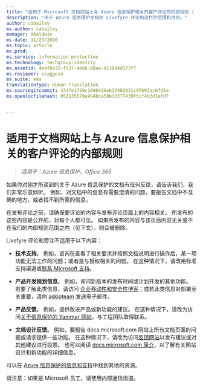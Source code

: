 ```yaml
---
title: "适用于 Microsoft 文档网站上与 Azure 信息保护相关的客户评论的内部规则 | Azure 信息保护"
description: "用于 Azure 信息保护文档的 Livefyre 评论和边栏的范围和目的。"
author: cabailey
ms.author: cabailey
manager: mbaldwin
ms.date: 11/23/2016
ms.topic: article
ms.prod: 
ms.service: information-protection
ms.technology: techgroup-identity
ms.assetid: 4eafbe72-f537-4e66-80ae-d11894d373f7
ms.reviewer: esaggese
ms.suite: ems
translationtype: Human Translation
ms.sourcegitcommit: 4347e1759c1690436eb37482831c97b93ac8fd5a
ms.openlocfilehash: 958135678a9b48ca59b3d377439f5cf4b3d1efd7


---
```


# <a name="house-rules-for-customer-comments-on-the-documentation-site-for-azure-information-protection"></a>适用于文档网站上与 Azure 信息保护相关的客户评论的内部规则

>*适用于：Azure 信息保护、Office 365*

如果你对刚才所读到的关于 Azure 信息保护的文档有任何反馈，请告诉我们，我们非常乐意倾听。 例如，对文档中的信息有需要澄清的问题，要报告文档中不准确的地方，或者找不到所需的信息。 

在发布评论之前，请确保要评论的内容与发布评论页面上的内容相关。 所发布的这些内容是公开的，对每个人都可见。 如果所发布的内容与该页面内容无关或不在我们的内部规则范围之内（见下文），则会被删除。
 
Livefyre 评论和旁注不适用于以下内容：
 
- **技术支持**。 例如，咨询在查看了相关要求并按照文档说明进行操作后，某一项功能无法工作的问题；或者是与授权相关的问题。 在这种情况下，请改用标准支持渠道或[联系 Microsoft 支持](./get-started/information-support.md#to-contact-microsoft-support)。

- **产品开发规划信息**。 例如，询问新版本的发布时间或计划开发的其他功能。 若要了解此类信息，请访问 [企业移动性和安全性博客](https://blogs.technet.microsoft.com/enterprisemobility/?product=azure-information-protection,azure-rights-management-services)；或若此类信息对部署至关重要，请向 [askipteam](mailto:%20askipteam@microsoft.com) 发送电子邮件。

- **产品反馈**。 例如，提供改进产品或新功能的建议。 在这种情况下，请改为访问[关于信息保护的 Yammer 网站](https://www.yammer.com/AskIPTeam)，与工程团队取得联系。

- **文档设计反馈**。 例如，要报告 docs.microsoft.com 网站上所有文档页面的问题或请求提供一些功能。 在这种情况下，请改为访问[反馈网站](https://msdocs.uservoice.com/forums/364242-general-site-feedback)以发布建议或对其他建议进行投票。 也可以阅读 [docs.microsoft.com 简介](/teamblog/introducing-docs-microsoft-com/)，以了解有关网站设计和新功能的详细信息。

可以在 [Azure 信息保护的信息和支持](./get-started/information-support.md)中找到其他的资源。 

请注意：如果是 Microsoft 员工，请使用内部通信信道。




<!--HONumber=Jan17_HO4-->



